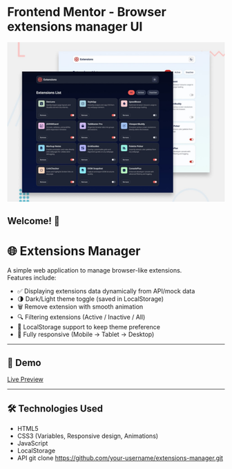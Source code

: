# Frontend Mentor - Browser extensions manager UI

![Design preview for the Browser extensions manager UI coding challenge](./preview.jpg)

## Welcome! 👋

# 🌐 Extensions Manager

A simple web application to manage browser-like extensions.  
Features include:  

- ✅ Displaying extensions data dynamically from API/mock data  
- 🌗 Dark/Light theme toggle (saved in LocalStorage)  
- 🗑️ Remove extension with smooth animation  
- 🔍 Filtering extensions (Active / Inactive / All)  
- 💾 LocalStorage support to keep theme preference  
- 📱 Fully responsive (Mobile → Tablet → Desktop)

---

## 🚀 Demo
[Live Preview](https://eslam0mohamed.github.io/Extentions-Manager/)

---

## 🛠️ Technologies Used
- HTML5
- CSS3 (Variables, Responsive design, Animations)
- JavaScript 
- LocalStorage
- API
   git clone https://github.com/your-username/extensions-manager.git

